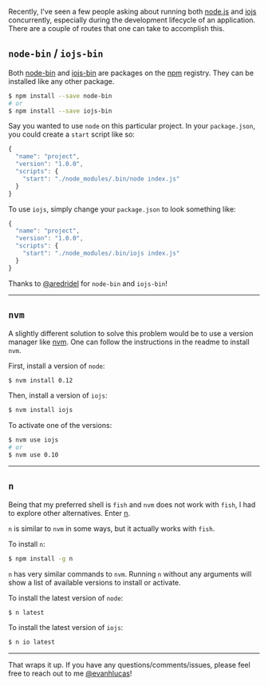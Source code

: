 Recently, I've seen a few people asking about running both [node.js](https://nodejs.org) and [iojs](https://iojs.org) concurrently, especially during the development lifecycle of an application. There are a couple of routes that one can take to accomplish this.

## `node-bin` / `iojs-bin`

Both [node-bin](https://github.com/aredridel/node-bin) and [iojs-bin](https://github.com/aredridel/iojs-bin) are packages on the [npm](https://npmjs.org) registry. They can be installed like any other package.

```bash
$ npm install --save node-bin
# or
$ npm install --save iojs-bin
```

Say you wanted to use `node` on this particular project. In your `package.json`, you could create a `start` script like so:

```js
{
  "name": "project",
  "version": "1.0.0",
  "scripts": {
    "start": "./node_modules/.bin/node index.js"
  }
}
```

To use `iojs`, simply change your `package.json` to look something like:

```js
{
  "name": "project",
  "version": "1.0.0",
  "scripts": {
    "start": "./node_modules/.bin/iojs index.js"
  }
}
```

Thanks to [@aredridel](https://twitter.com/aredridel) for `node-bin` and `iojs-bin`!

***

## `nvm`

A slightly different solution to solve this problem would be to use a version manager like [nvm](https://github.com/creationix/nvm). One can follow the instructions in the readme to install `nvm`.

First, install a version of `node`:

```bash
$ nvm install 0.12
```

Then, install a version of `iojs`:

```bash
$ nvm install iojs
```

To activate one of the versions:

```bash
$ nvm use iojs
# or
$ nvm use 0.10
```

***

## `n`

Being that my preferred shell is `fish` and `nvm` does not work with `fish`, I had to explore other alternatives. Enter [n](https://github.com/tj/n).

`n` is similar to `nvm` in some ways, but it actually works with `fish`.

To install `n`:

```bash
$ npm install -g n
```

`n` has very similar commands to `nvm`. Running `n` without any arguments will show a list of available versions to install or activate.

To install the latest version of `node`:

```bash
$ n latest
```

To install the latest version of `iojs`:

```bash
$ n io latest
```

***

That wraps it up. If you have any questions/comments/issues, please feel free to reach out to me [@evanhlucas](https://twitter.com/evanhlucas)!
